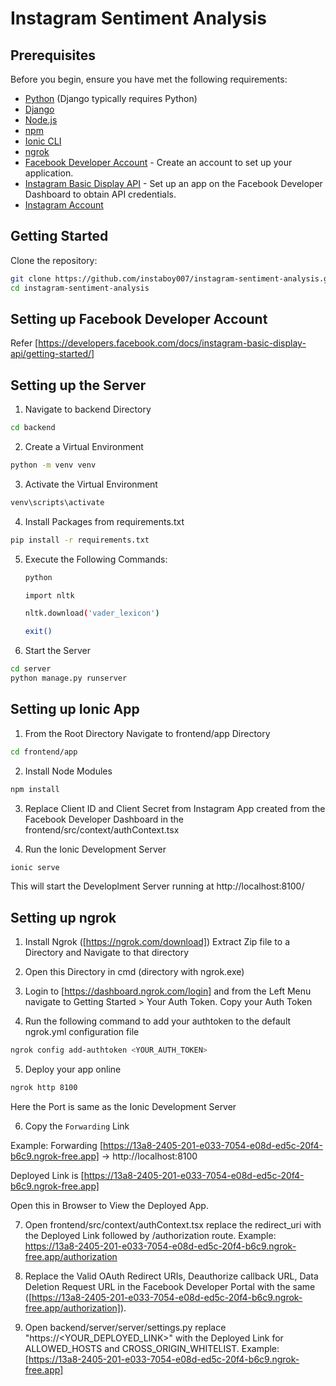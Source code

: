 # Instagram Sentiment Analysis

## Prerequisites

Before you begin, ensure you have met the following requirements:

- [Python](https://www.python.org/) (Django typically requires Python)
- [Django](https://www.djangoproject.com/)
- [Node.js](https://nodejs.org/)
- [npm](https://www.npmjs.com/)
- [Ionic CLI](https://ionicframework.com/docs/cli)
- [ngrok](https://ngrok.com/)
- [Facebook Developer Account](https://developers.facebook.com/) - Create an account to set up your application.
- [Instagram Basic Display API](https://developers.facebook.com/docs/instagram-basic-display-api) - Set up an app on the Facebook Developer Dashboard to obtain API credentials.
- [Instagram Account](https://instagram.com)

## Getting Started
Clone the repository:

```bash
git clone https://github.com/instaboy007/instagram-sentiment-analysis.git
cd instagram-sentiment-analysis
```

## Setting up Facebook Developer Account

Refer [https://developers.facebook.com/docs/instagram-basic-display-api/getting-started/]

## Setting up the Server
1) Navigate to backend Directory

```bash
cd backend
```
2) Create a Virtual Environment

```bash
python -m venv venv
```

3) Activate the Virtual Environment

``` bash
venv\scripts\activate
```

4) Install Packages from requirements.txt

```bash
pip install -r requirements.txt
```

5) Execute the Following Commands:
    ```bash
    python
    ```
    ```bash
    import nltk
    ```
    ```bash
    nltk.download('vader_lexicon')
    ```
    ```bash
    exit()
    ```

7) Start the Server

```bash
cd server
python manage.py runserver
```

## Setting up Ionic App

1) From the Root Directory Navigate to frontend/app Directory

```bash
cd frontend/app
```

2) Install Node Modules

```bash
npm install
```

3) Replace Client ID and Client Secret from Instagram App created from the Facebook Developer Dashboard in the frontend/src/context/authContext.tsx

4) Run the Ionic Development Server

```bash
ionic serve
```

This will start the Developlment Server running at http://localhost:8100/

## Setting up ngrok

1) Install Ngrok ([https://ngrok.com/download]) Extract Zip file to a Directory and Navigate to that directory 

2) Open this Directory in cmd (directory with ngrok.exe)

3) Login to [https://dashboard.ngrok.com/login] and from the Left Menu navigate to Getting Started > Your Auth Token. Copy your Auth Token

4) Run the following command to add your authtoken to the default ngrok.yml configuration file

```bash
ngrok config add-authtoken <YOUR_AUTH_TOKEN>
```

5) Deploy your app online

```bash
ngrok http 8100
```
Here the Port is same as the Ionic Development Server

6) Copy the `Forwarding` Link

Example: Forwarding [https://13a8-2405-201-e033-7054-e08d-ed5c-20f4-b6c9.ngrok-free.app] -> http://localhost:8100 

Deployed Link is [https://13a8-2405-201-e033-7054-e08d-ed5c-20f4-b6c9.ngrok-free.app]

Open this in Browser to View the Deployed App.

7) Open frontend/src/context/authContext.tsx replace the redirect_uri with the Deployed Link followed by /authorization route.
    Example: https://13a8-2405-201-e033-7054-e08d-ed5c-20f4-b6c9.ngrok-free.app/authorization
   
9) Replace the Valid OAuth Redirect URIs, Deauthorize callback URL, Data Deletion Request URL in the Facebook Developer Portal with the same ([https://13a8-2405-201-e033-7054-e08d-ed5c-20f4-b6c9.ngrok-free.app/authorization]).

10) Open backend/server/server/settings.py replace "https://<YOUR_DEPLOYED_LINK>" with the Deployed Link for ALLOWED_HOSTS and CROSS_ORIGIN_WHITELIST.
    Example: [https://13a8-2405-201-e033-7054-e08d-ed5c-20f4-b6c9.ngrok-free.app]

